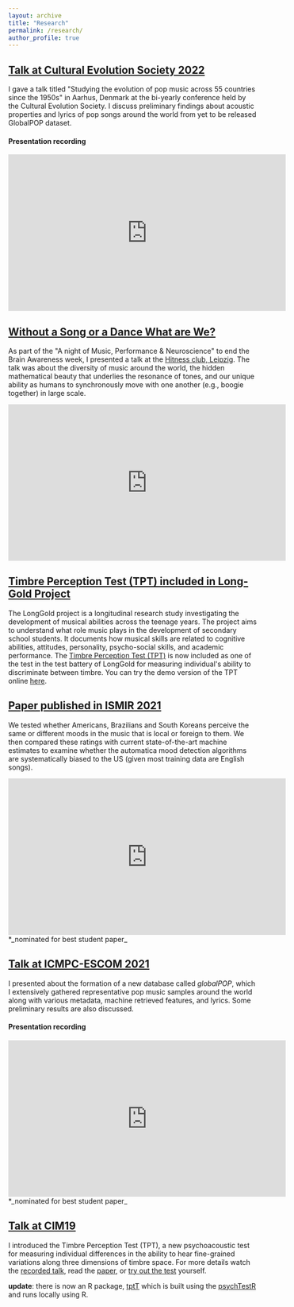 ```yaml
---
layout: archive
title: "Research"
permalink: /research/
author_profile: true
---
```

## [Talk at Cultural Evolution Society 2022](https://conferences.au.dk/ces2022/)
I gave a talk titled "Studying the evolution of pop music across 55 countries since the 1950s" in Aarhus, Denmark at the 
bi-yearly conference held by the Cultural Evolution Society. I discuss preliminary findings about acoustic properties and lyrics 
of pop songs around the world from yet to be released GlobalPOP dataset.

#### Presentation recording
<iframe width="560" height="315" src="https://www.youtube.com/embed/tyc8EYlk4Ww" title="YouTube video player" frameborder="0" allow="accelerometer; autoplay; clipboard-write; encrypted-media; gyroscope; picture-in-picture" allowfullscreen></iframe>


## [Without a Song or a Dance What are We?](https://www.youtube.com/watch?v=FrgLLuYOo6c)
As part of the "A night of Music, Performance & Neuroscience" to end the Brain Awareness week, I presented a talk 
at the [Hitness club, Leipzig](https://www.hitness.club/). 
The talk was about the diversity of music around the world, the hidden mathematical 
beauty that underlies the resonance of tones, 
and our unique ability as humans to synchronously move with one another (e.g., boogie together) in large scale.

<iframe width="560" height="315" src="https://www.youtube.com/embed/FrgLLuYOo6c" title="YouTube video player" frameborder="0" allow="accelerometer; autoplay; clipboard-write; encrypted-media; gyroscope; picture-in-picture" allowfullscreen></iframe>

## [Timbre Perception Test (TPT) included in Long-Gold Project](https://longgold.org/)
The LongGold project is a longitudinal research study investigating the development of musical abilities across the teenage years. 
The project aims to understand what role music plays in the development of secondary school students. 
It documents how musical skills are related to cognitive abilities, attitudes, personality, psycho-social skills, and academic performance. 
The [Timbre Perception Test (TPT)](https://link.springer.com/article/10.3758/s13414-020-02058-3) is now included as one of
the test in the test battery of LongGold for measuring individual's ability to discriminate between timbre.
You can try the demo version of the TPT online [here](https://shiny.gold-msi.org/longgold_demo/?test=TPT).

## [Paper published in ISMIR 2021](https://zenodo.org/record/5625680#.Yczt3BNKjys)
We tested whether Americans, Brazilians and South Koreans perceive the same or
different moods in the music that is local or foreign to them. We then compared
these ratings with current state-of-the-art machine estimates to examine whether
the automatica mood detection algorithms are systematically biased to the US 
(given most training data are English songs).

<iframe width="560" height="315" src="https://www.youtube.com/embed/SvYicYEYh3M" title="YouTube video player" frameborder="0" allow="accelerometer; autoplay; clipboard-write; encrypted-media; gyroscope; picture-in-picture" allowfullscreen></iframe>
*_nominated for best student paper_

## [Talk at ICMPC-ESCOM 2021](https://icmpc2021.sites.sheffield.ac.uk/)
I presented about the formation of a new database called _globalPOP_, 
which I extensively gathered representative pop music samples around the world along
with various metadata, machine retrieved features, and lyrics.
Some preliminary results are also discussed.

#### Presentation recording
<iframe width="560" height="315" src="https://www.youtube.com/embed/TIQkwEj6qF4" title="YouTube video player" frameborder="0" allow="accelerometer; autoplay; clipboard-write; encrypted-media; gyroscope; picture-in-picture" allowfullscreen></iframe>
*_nominated for best student paper_

## [Talk at CIM19](https://sites.google.com/view/cim19/home)
I introduced the Timbre Perception Test (TPT), a new psychoacoustic test for measuring
individual differences in the ability to hear fine-grained variations along
three dimensions of timbre space. For more details watch the [recorded talk](https://www.youtube.com/watch?v=O8m_uocI_gY),
read the [paper](https://link.springer.com/article/10.3758/s13414-020-02058-3),
or [try out the test](https://osf.io/9c8qz/wiki/home/) yourself.

**update**: there is now an R package, [tptT](https://github.com/harin-git/tptR) 
which is built using the [psychTestR](https://github.com/pmcharrison/psychTestR)
and runs locally using R.
